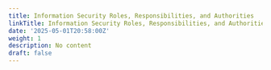 ```yaml
---
title: Information Security Roles, Responsibilities, and Authorities
linkTitle: Information Security Roles, Responsibilities, and Authorities
date: '2025-05-01T20:58:00Z'
weight: 1
description: No content
draft: false
---
```



